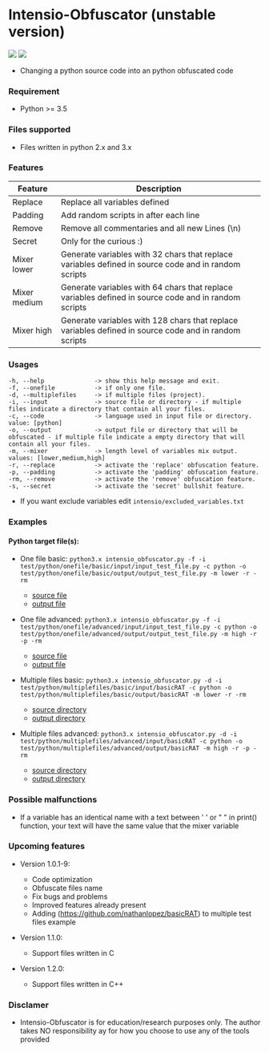 # Intensio-Obfuscator (unstable version)

![](https://img.shields.io/badge/Python-3.6-blue.svg)
![](https://img.shields.io/badge/Version-1.0.0-green.svg)

- Changing a python source code into an python obfuscated code

### Requirement
- Python >= 3.5

### Files supported
- Files written in python 2.x and 3.x 

### Features
| Feature | Description |
| ------ | ------ |
| Replace | Replace all variables defined |
| Padding | Add random scripts in after each line |
| Remove | Remove all commentaries and all new Lines (\n) |
| Secret | Only for the curious :) |
| Mixer lower | Generate variables with 32 chars that replace variables defined in source code and in random scripts  |
| Mixer medium | Generate variables with 64 chars that replace variables defined in source code and in random scripts |
| Mixer high | Generate variables with 128 chars that replace variables defined in source code and in random scripts  |

### Usages
```
-h, --help              -> show this help message and exit.
-f, --onefile           -> if only one file.
-d, --multiplefiles     -> if multiple files (project).
-i, --input             -> source file or directory - if multiple files indicate a directory that contain all your files.
-c, --code              -> language used in input file or directory. value: [python]
-o, --output            -> output file or directory that will be obfuscated - if multiple file indicate a empty directory that will contain all your files.
-m, --mixer             -> length level of variables mix output. values: [lower,medium,high]
-r, --replace           -> activate the 'replace' obfuscation feature.
-p, --padding           -> activate the 'padding' obfuscation feature.
-rm, --remove           -> activate the 'remove' obfuscation feature.
-s, --secret            -> activate the 'secret' bullshit feature.
```
- If you want exclude variables edit `intensio/excluded_variables.txt`

### Examples
#### Python target file(s):
-  One file basic: `python3.x intensio_obfuscator.py -f -i test/python/onefile/basic/input/input_test_file.py -c python -o test/python/onefile/basic/output/output_test_file.py -m lower -r -rm`
    - [source file](https://github.com/Hnfull/Intensio-Obfuscator/blob/master/intensio/test/python/onefile/basic/input/input_test_file.py)
    - [output file](https://github.com/Hnfull/Intensio-Obfuscator/blob/master/intensio/test/python/onefile/basic/output/output_test_file.py)
- One file advanced: `python3.x intensio_obfuscator.py -f -i test/python/onefile/advanced/input/input_test_file.py -c python -o test/python/onefile/advanced/output/output_test_file.py -m high -r -p -rm`
    - [source file](https://github.com/Hnfull/Intensio-Obfuscator/tree/master/intensio/test/python/onefile/advanced/input/input_test_file.py)
    - [output file](https://github.com/Hnfull/Intensio-Obfuscator/blob/master/intensio/test/python/onefile/advanced/output/output_test_file.py)

- Multiple files basic: `python3.x intensio_obfuscator.py -d -i test/python/multiplefiles/basic/input/basicRAT -c python -o test/python/multiplefiles/basic/output/basicRAT -m lower -r -rm`
    - [source directory](https://github.com/Hnfull/Intensio-Obfuscator/tree/master/intensio/test/python/multiplefiles/basic/input/basicRAT)
    - [output directory](https://github.com/Hnfull/Intensio-Obfuscator/tree/master/intensio/test/python/multiplefiles/basic/output/basicRAT)
- Multiple files advanced: `python3.x intensio_obfuscator.py -d -i test/python/multiplefiles/advanced/input/basicRAT -c python -o test/python/multiplefiles/advanced/output/basicRAT -m high -r -p -rm`
    - [source directory](https://github.com/Hnfull/Intensio-Obfuscator/tree/master/intensio/test/python/multiplefiles/advanced/input/basicRAT)
    - [output directory](https://github.com/Hnfull/Intensio-Obfuscator/tree/master/intensio/test/python/multiplefiles/advanced/output/basicRAT)

### Possible malfunctions
- If a variable has an identical name with a text between ' ' or " " in print() function, your text will have the same value that the mixer variable
 
### Upcoming features 
- Version 1.0.1-9:
    - Code optimization
    - Obfuscate files name
    - Fix bugs and problems
    - Improved features already present
    - Adding (https://github.com/nathanlopez/basicRAT) to multiple test files example
    
- Version 1.1.0:
    - Support files written in C
    
- Version 1.2.0:
    - Support files written in C++

### Disclamer
- Intensio-Obfuscator is for education/research purposes only. The author takes NO responsibility ay for how you choose to use any of the tools provided
